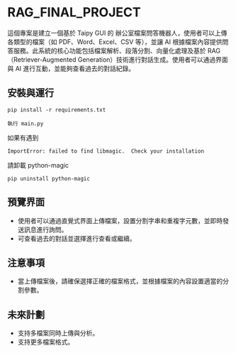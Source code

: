 # RAG_FINAL_PROJECT #

這個專案是建立一個基於 Taipy GUI 的 辦公室檔案問答機器人，使用者可以上傳各類型的檔案（如 PDF、Word、Excel、CSV 等），並讓 AI 根據檔案內容提供問答服務。此系統的核心功能包括檔案解析、段落分割、向量化處理及基於 RAG（Retriever-Augmented Generation）技術進行對話生成。使用者可以通過界面與 AI 進行互動，並能夠查看過去的對話紀錄。

## 安裝與運行

```
pip install -r requirements.txt
```

```
執行 main.py
```

如果有遇到

```
ImportError: failed to find libmagic.  Check your installation
```

請卸載 python-magic

```
pip uninstall python-magic
```

## 預覽界面

* 使用者可以通過直覺式界面上傳檔案，設置分割字串和重複字元數，並即時發送訊息進行詢問。
* 可查看過去的對話並選擇進行查看或繼續。

## 注意事項

* 當上傳檔案後，請確保選擇正確的檔案格式，並根據檔案的內容設置適當的分割參數。

## 未來計劃

* 支持多檔案同時上傳與分析。
* 支持更多檔案格式。